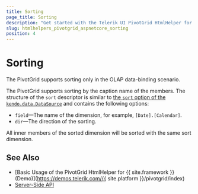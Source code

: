 ```yaml
---
title: Sorting
page_title: Sorting
description: "Get started with the Telerik UI PivotGrid HtmlHelper for {{ site.framework }} and learn how to sort a Telerik UI PivotGrid HtmlHelper for {{ site.framework }}."
slug: htmlhelpers_pivotgrid_aspnetcore_sorting
position: 4
---
```


# Sorting

The PivotGrid supports sorting only in the OLAP data-binding scenario.

The PivotGrid supports sorting by the caption name of the members. The structure of the `sort` descriptor is similar to [the `sort` option of the `kendo.data.DataSource`](/api/datasource) and contains the following options:
- `field`&mdash;The name of the dimension, for example, `[Date].[Calendar]`.
- `dir`&mdash;The direction of the sorting.

All inner members of the sorted dimension will be sorted with the same sort dimension.

## See Also

* [Basic Usage of the PivotGrid HtmlHelper for {{ site.framework }} (Demo)](https://demos.telerik.com/{{ site.platform }}/pivotgrid/index)
* [Server-Side API](/api/pivotgrid)
